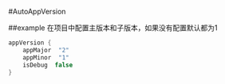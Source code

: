 #AutoAppVersion

##example
在项目中配置主版本和子版本，如果没有配置默认都为1
```groovy
appVersion {
    appMajor  "2"
    appMinor  "1"
    isDebug  false
}
```
